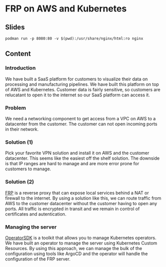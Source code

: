 # FRP on AWS and Kubernetes

## Slides

```shell
podman run -p 8080:80 -v $(pwd):/usr/share/nginx/html:ro nginx
```

## Content

### Introduction

We have built a SaaS platform for customers to visualize their data on processing and manufacturing pipelines. We have built this 
platform on top of AWS and Kubernetes. Customer data is fairly sensitive, so customers are relucatant to open it to the internet
so our SaaS platform can access it.

### Problem

We need a networking component to get access from a VPC on AWS to a datacenter from the customer. The customer can not open incoming
ports in their network.

### Solution (1)

Pick your favorite VPN solution and install it on AWS and the customer datacenter. This seems like the easiest off the shelf solution.
The downside is that IP ranges are hard to manage and are more error prone for customers to manage.

### Solution (2)

[FRP](https://github.com/fatedier/frp) is a reverse proxy that can expose local services behind a NAT or firewall to the internet. By
using a solution like this, we can route traffic from AWS to the customer datacenter without the customer having to open any ports.
All traffic is encrypted in transit and we remain in control of certificates and autentication.

### Managing the server

[OperatorSDK](https://sdk.operatorframework.io/) is a toolkit that allows you to manage Kubernetes operators. We have built an operator
to manage the server using Kubernetes Custom Resources. By using this approach, we can manage the bulk of the configuration using tools
like ArgoCD and the operator will handle the configuration of the FRP server.
